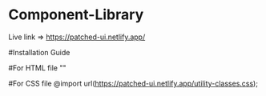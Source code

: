 # Component-Library
Live link => https://patched-ui.netlify.app/

#Installation Guide

#For HTML file
"<link rel="stylesheet" href="https://patched-ui.netlify.app/styles.css" />"

#For CSS file
@import url(https://patched-ui.netlify.app/utility-classes.css);
